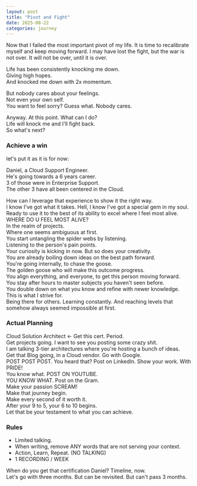 ```yaml
---
layout: post
title: "Pivot and Fight"
date: 2025-08-22
categories: journey
---
```


Now that I failed the most important pivot of my life. It is time to recalibrate myself and keep moving forward. I may have lost the fight, but the war is not over. It will not be over, until it is over.

Life has been consistently knocking me down.  
Giving high hopes.  
And knocked me down with 2x momentum.

But nobody cares about your feelings.  
Not even your own self.  
You want to feel sorry? Guess what. Nobody cares.

Anyway. At this point. What can I do?  
Life will knock me and I'll fight back.  
So what's next?

### Achieve a win

let's put it as it is for now:

Daniel, a Cloud Support Engineer.  
He's going towards a 6 years career.  
3 of those were in Enterprise Support.  
The other 3 have all been centered in the Cloud.

How can I leverage that experience to show it the right way.  
I know I've got what it takes. Hell, I know I've got a special gem in my soul. Ready to use it to the best of its ability to excel where I feel most alive.  
WHERE DO U FEEL MOST ALIVE?  
In the realm of projects.  
Where one seems ambiguous at first.  
You start untangling the spider webs by listening.  
Listening to the person's pain points.  
Your curiosity is kicking in now. But so does your creativity.  
You are already boiling down ideas on the best path forward.  
You're going internally, to chase the goose.  
The golden goose who will make this outcome progress.  
You align everything, and everyone, to get this person moving forward.  
You stay after hours to master subjects you haven't seen before.  
You double down on what you know and refine with newer knowledge.  
This is what I strive for.  
Being there for others. Learning constantly. And reaching levels that somehow always seemed impossible at first.

### Actual Planning

Cloud Solution Architect <- Get this cert. Period.  
Get projects going. I want to see you posting some crazy shit.  
I am talking 3-tier architectures where you're hosting a bunch of ideas.  
Get that Blog going, in a Cloud vendor. Go with Google.  
POST POST POST. You heard that? Post on LinkedIn. Show your work. With PRIDE!  
You know what. POST ON YOUTUBE.  
YOU KNOW WHAT. Post on the Gram.  
Make your passion SCREAM!  
Make that journey begin.  
Make every second of it worth it.  
After your 9 to 5, your 6 to 10 begins.  
Let that be your testament to what you can achieve.

### Rules

- Limited talking.
- When writing, remove ANY words that are not serving your context.
- Action, Learn, Repeat. (NO TALKING)
- 1 RECORDING / WEEK

When do you get that certification Daniel? Timeline, now.  
Let's go with three months. But can be revisited. But can't pass 3 months.
